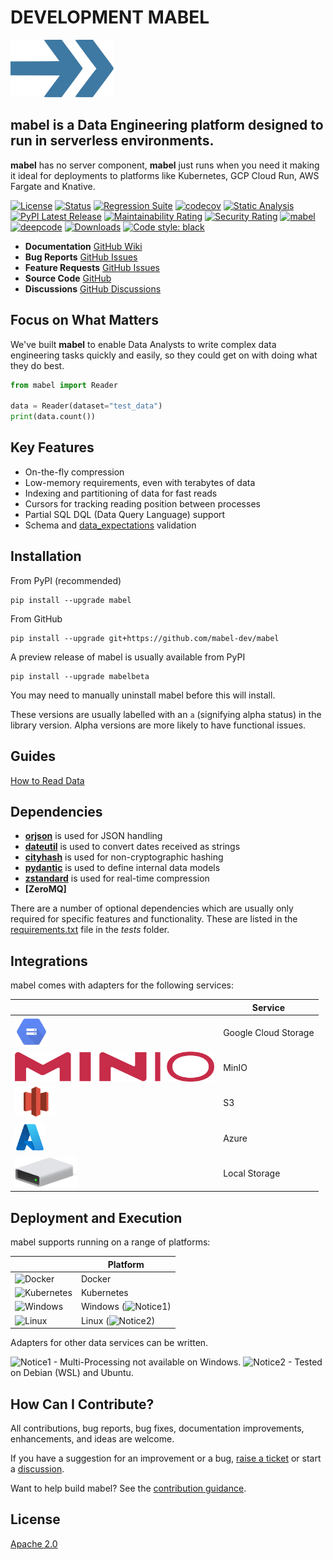 # DEVELOPMENT MABEL

<img align="centre" alt="overlapping arrows" height="92" src="icons/mabel.svg" />

## mabel is a Data Engineering platform designed to run in serverless environments.

**mabel** has no server component, **mabel** just runs when you need it making it ideal
for deployments to platforms like Kubernetes, GCP Cloud Run, AWS Fargate and Knative.

[![License](https://img.shields.io/badge/License-Apache%202.0-blue.svg)](https://github.com/mabel-dev/mabel/blob/master/LICENSE)
[![Status](https://img.shields.io/badge/status-beta-yellowgreen)](https://github.com/mabel-dev/mabel)
[![Regression Suite](https://github.com/mabel-dev/mabel/actions/workflows/regression_suite.yaml/badge.svg)](https://github.com/mabel-dev/mabel/actions/workflows/regression_suite.yaml)
[![codecov](https://codecov.io/gh/mabel-dev/mabel/branch/main/graph/badge.svg?token=CYD6E4PPKR)](https://codecov.io/gh/mabl-dev/mabel)
[![Static Analysis](https://github.com/mabel-dev/mabel/actions/workflows/static_analysis.yml/badge.svg)](https://github.com/mabel-dev/mabel/actions/workflows/static_analysis.yml)
[![PyPI Latest Release](https://img.shields.io/pypi/v/mabel.svg)](https://pypi.org/project/mabel/)
[![Maintainability Rating](https://sonarcloud.io/api/project_badges/measure?project=joocer_mabel&metric=sqale_rating)](https://sonarcloud.io/dashboard?id=joocer_mabel)
[![Security Rating](https://sonarcloud.io/api/project_badges/measure?project=joocer_mabel&metric=security_rating)](https://sonarcloud.io/dashboard?id=joocer_mabel)
[![mabel](https://snyk.io/advisor/python/mabel/badge.svg)](https://snyk.io/advisor/python/mabel)
[![deepcode](https://www.deepcode.ai/api/gh/badge?key=eyJhbGciOiJIUzI1NiIsInR5cCI6IkpXVCJ9.eyJwbGF0Zm9ybTEiOiJnaCIsIm93bmVyMSI6Impvb2NlciIsInJlcG8xIjoibWFiZWwiLCJpbmNsdWRlTGludCI6ZmFsc2UsImF1dGhvcklkIjoyNTcxMiwiaWF0IjoxNjE5MjUyNzkxfQ.UtjaLJQjVxoQjesfMXuQ-tnbvJBUEzMUSJAC_neucek)](https://www.deepcode.ai/app/gh/mabel-dev/mabel/_/dashboard?utm_content=gh%2Fmabel-dev%2Fmabel)
[![Downloads](https://pepy.tech/badge/mabel)](https://pepy.tech/project/mabel)
[![Code style: black](https://img.shields.io/badge/code%20style-black-000000.svg)](https://github.com/psf/black)


- **Documentation** [GitHub Wiki](https://github.com/mabel-dev/mabel/wiki)  
- **Bug Reports** [GitHub Issues](https://github.com/mabel-dev/mabel/issues/new/choose)  
- **Feature Requests** [GitHub Issues](https://github.com/mabel-dev/mabel/issues/new/choose)  
- **Source Code**  [GitHub](https://github.com/mabel-dev/mabel)  
- **Discussions** [GitHub Discussions](https://github.com/mabel-dev/mabel/discussions)

## Focus on What Matters

We've built **mabel** to enable Data Analysts to write complex data engineering tasks
quickly and easily, so they could get on with doing what they do best.

~~~python
from mabel import Reader

data = Reader(dataset="test_data")
print(data.count())
~~~

## Key Features

-  On-the-fly compression
-  Low-memory requirements, even with terabytes of data
-  Indexing and partitioning of data for fast reads 
-  Cursors for tracking reading position between processes 
-  Partial SQL DQL (Data Query Language) support 
-  Schema and [data_expectations](https://github.com/joocer/data_expectations) validation

## Installation

From PyPI (recommended)
~~~
pip install --upgrade mabel
~~~
From GitHub
~~~
pip install --upgrade git+https://github.com/mabel-dev/mabel
~~~

A preview release of mabel is usually available from PyPI
~~~
pip install --upgrade mabelbeta
~~~
You may need to manually uninstall mabel before this will install.

These versions are usually labelled with an `a` (signifying alpha status) in the
library version. Alpha versions are more likely to have functional issues.


## Guides

[How to Read Data](https://github.com/mabel-dev/mabel/wiki/how_to_read_a_dataset)

## Dependencies

-  **[orjson](https://github.com/ijl/orjson)** is used for JSON handling
-  **[dateutil](https://dateutil.readthedocs.io/en/stable/)** is used to convert dates received as strings
-  **[cityhash](https://github.com/google/cityhash)** is used for non-cryptographic hashing
-  **[pydantic](https://pydantic-docs.helpmanual.io/)** is used to define internal data models  
-  **[zstandard](https://github.com/indygreg/python-zstandard)** is used for real-time compression
-  **[ZeroMQ]**


There are a number of optional dependencies which are usually only required for
specific features and functionality. These are listed in the
[requirements.txt](https://github.com/mabel-dev/mabel/blob/main/tests/requirements.txt)
file in the _tests_ folder.

## Integrations

mabel comes with adapters for the following services:

|   | Service |
|-- |-- |
| <img align="centre" alt="GCP Storage" height="48" src="icons/gcs-logo.png" /> | Google Cloud Storage |
| <img align="centre" alt="MinIo" height="48" src="icons/minio-logo.png" /> | MinIO |
| <img align="centre" alt="AWS S3" height="48" src="icons/s3-logo.png" /> | S3 | 
| <img align="centre" alt="Azure" height="48" src="icons/azure.svg" /> | Azure |
| <img align="centre" alt="Local" height="48" src="icons/local-storage.png" /> | Local Storage |

## Deployment and Execution

mabel supports running on a range of platforms:

|   | Platform |
|-- |-- |
| <img align="centre" alt="Docker" height="48" src="https://raw.githubusercontent.com/mabel-dev/mabel/main/icons/docker-logo.png" /> | Docker
| <img align="centre" alt="Kubernetes" height="48" src="https://raw.githubusercontent.com/mabel-dev/mabel/main/icons/kubernetes-logo.svg" /> | Kubernetes
| <img align="centre" alt="Windows" height="48" src="https://raw.githubusercontent.com/mabel-dev/mabel/main/icons/windows-logo.png" /> | Windows (<img align="centre" alt="Notice" height="12" src="https://raw.githubusercontent.com/mabel-dev/mabel/main/icons/note.svg" />1)
| <img align="centre" alt="Linux" height="48" src="https://raw.githubusercontent.com/mabel-dev/mabel/main/icons/linux-logo.jpg" /> | Linux (<img align="centre" alt="Notice" height="12" src="https://raw.githubusercontent.com/mabel-dev/mabel/main/icons/note.svg" />2)

Adapters for other data services can be written. 

<img align="centre" alt="Notice" height="12" src="https://raw.githubusercontent.com/mabel-dev/mabel/main/icons/note.svg" />1 - Multi-Processing not available on Windows.
<img align="centre" alt="Notice" height="12" src="https://raw.githubusercontent.com/mabel-dev/mabel/main/icons/note.svg" />2 - Tested on Debian (WSL) and Ubuntu.

## How Can I Contribute?

All contributions, bug reports, bug fixes, documentation improvements,
enhancements, and ideas are welcome.

If you have a suggestion for an improvement or a bug, 
[raise a ticket](https://github.com/mabel-dev/mabel/issues/new/choose) or start a
[discussion](https://github.com/mabel-dev/mabel/discussions).

Want to help build mabel? See the [contribution guidance](https://github.com/mabel-dev/mabel/blob/main/.github/CONTRIBUTING.md).

## License

[Apache 2.0](LICENSE)